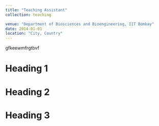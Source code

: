 ```yaml
---
title: "Teaching Assistant"
collection: teaching

venue: "Department of Biosciences and Bioengineering, IIT Bombay"
date: 2014-01-01
location: "City, Country"
---
```


gfkeewmfrgtbvf

Heading 1
======

Heading 2
======

Heading 3
======
